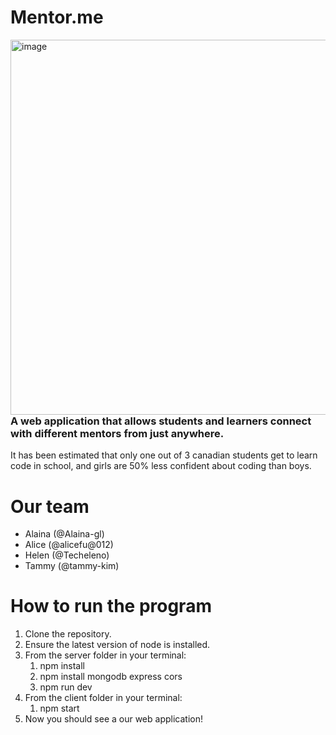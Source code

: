 # Mentor.me
<img align="right" width="600" alt="image" src="https://github.com/Alaina-gl/find_my_mentor_2024/assets/108637123/000aa69a-e4c1-44b7-a74e-540166536ea3">

### A web application that allows students and learners connect with different mentors from just anywhere.
<p> It has been estimated that only one out of 3 canadian students get to learn code in school, and girls are 50% less confident about coding than boys.</p>

# Our team

* Alaina (@Alaina-gl)
* Alice (@alicefu@012)
* Helen (@Techeleno)
* Tammy (@tammy-kim)

# How to run the program

1. Clone the repository.
2. Ensure the latest version of node is installed.
3. From the server folder in your terminal:
   1. npm install
   2. npm install mongodb express cors
   3. npm run dev
4. From the client folder in your terminal:
   1. npm start
5. Now you should see a our web application!
